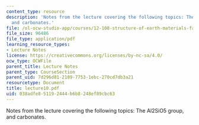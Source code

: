 ```yaml
---
content_type: resource
description: 'Notes from the lecture covering the following topics: The Al2SiO5 group,
  and carbonates.'
file: /ol-ocw-studio-app/courses/12-108-structure-of-earth-materials-fall-2004/038adfe851192444b6b8248ef89cbc63_lecture10.pdf
file_size: 96486
file_type: application/pdf
learning_resource_types:
- Lecture Notes
license: https://creativecommons.org/licenses/by-nc-sa/4.0/
ocw_type: OCWFile
parent_title: Lecture Notes
parent_type: CourseSection
parent_uid: 7d296d81-2189-7753-1ebc-270cd7db3a21
resourcetype: Document
title: lecture10.pdf
uid: 038adfe8-5119-2444-b6b8-248ef89cbc63
---
```

Notes from the lecture covering the following topics: The Al2SiO5 group, and carbonates.